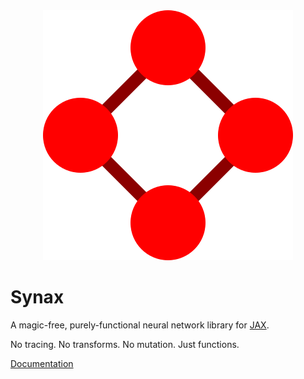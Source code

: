 <div align="center">
<img src="https://raw.githubusercontent.com/carlosgmartin/synax/master/docs/logo.svg" alt="logo"></img>
</div>

# Synax

A magic-free, purely-functional neural network library for [JAX](https://github.com/jax-ml/jax).

No tracing. No transforms. No mutation. Just functions.

[Documentation](https://carlosgmartin.com/synax)
